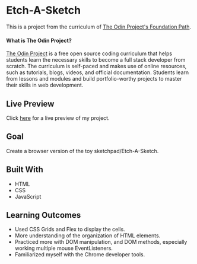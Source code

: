 # Etch-A-Sketch

This is a project from the curriculum of [The Odin Project's Foundation Path](https://www.theodinproject.com/courses/foundations/lessons/etch-a-sketch-project).

#### What is The Odin Project?

[The Odin Project](https://www.theodinproject.com/about) is a free open source coding curriculum that helps students learn the necessary skills to become a full stack developer from scratch. The curriculum is self-paced and makes use of online resources, such as tutorials, blogs, videos, and official documentation. Students learn from lessons and modules and build portfolio-worthy projects to master their skills in web development.

## Live Preview

Click [here](https://cineonizer.github.io/etch-a-sketch/) for a live preview of my project.

## Goal

Create a browser version of the toy sketchpad/Etch-A-Sketch.

## Built With

* HTML
* CSS
* JavaScript

## Learning Outcomes

* Used CSS Grids and Flex to display the cells.
* More understanding of the organization of HTML elements.
* Practiced more with DOM manipulation, and DOM methods, especially working multiple mouse EventListeners.
* Familiarized myself with the Chrome developer tools.
